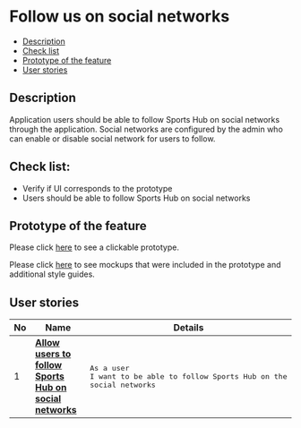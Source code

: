# Follow us on social networks

- [Description](#description)
- [Check list](#check-list)
- [Prototype of the feature](#prototype-of-the-feature)
- [User stories](#user-stories)

## Description

Application users should be able to follow Sports Hub on social networks through the application. Social networks are configured by the admin who can enable or disable social network for users to follow.

## Check list:

  - Verify if UI corresponds to the prototype
  - Users should be able to follow Sports Hub on social networks

## Prototype of the feature

Please click [here](https://www.figma.com/proto/JVDTph8VY9Ye7kz8BTDxhJ/1-Sports-Hub-General-Prototype?page-id=0%3A5852&node-id=0%3A7481&viewport=-1637%2C-969%2C0.37520089745521545&scaling=scale-down) to see a clickable prototype.

Please click [here](https://www.figma.com/file/egXgh8BYD7Xaa0JeMNhv9R/Manage-advertisements?node-id=0%3A1075) to see mockups that were included in the prototype and additional style guides.

## User stories

No           |      Name     |   Details
------------ | ------------- | -------------
1 |[**Allow users to follow Sports Hub on social networks**](/products/sports_hub_portal/mobile_application_features/follow_on_social_networks/user_stories/follow_on_social_networks_block)|<pre>As a user<br>I want to be able to follow Sports Hub on the social networks</pre>
